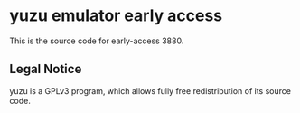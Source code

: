 yuzu emulator early access
=============

This is the source code for early-access 3880.

## Legal Notice

yuzu is a GPLv3 program, which allows fully free redistribution of its source code.